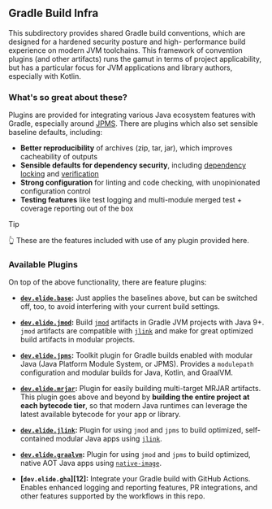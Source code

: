 
## Gradle Build Infra

This subdirectory provides shared Gradle build conventions, which are designed for a hardened security posture and high-
performance build experience on modern JVM toolchains. This framework of convention plugins (and other artifacts) runs
the gamut in terms of project applicability, but has a particular focus for JVM applications and library authors,
especially with Kotlin.

### What's so great about these?

Plugins are provided for integrating various Java ecosystem features with Gradle, especially around [JPMS][0]. There are
plugins which also set sensible baseline defaults, including:

- **Better reproducibility** of archives (zip, tar, jar), which improves cacheability of outputs
- **Sensible defaults for dependency security**, including [dependency locking][1] and [verification][2]
- **Strong configuration** for linting and code checking, with unopinionated configuration control
- **Testing features** like test logging and multi-module merged test + coverage reporting out of the box

> [!TIP]
> 👆 These are the features included with use of any plugin provided here.

### Available Plugins

On top of the above functionality, there are feature plugins:

- **[`dev.elide.base`][11]:** Just applies the baselines above, but can be switched off, too, to avoid interfering with
  your current build settings.

- **[`dev.elide.jmod`][5]:** Build [`jmod`][3] artifacts in Gradle JVM projects with Java 9+. `jmod` artifacts are
  compatible with [`jlink`][4] and make for great optimized build artifacts in modular projects.

- **[`dev.elide.jpms`][6]:** Toolkit plugin for Gradle builds enabled with modular Java (Java Platform Module System, or
  JPMS). Provides a `modulepath` configuration and modular builds for Java, Kotlin, and GraalVM.

- **[`dev.elide.mrjar`][7]:** Plugin for easily building multi-target MRJAR artifacts. This plugin goes above and beyond
  by **building the entire project at each bytecode tier**, so that modern Java runtimes can leverage the latest
  available bytecode for your app or library.

- **[`dev.elide.jlink`][8]:** Plugin for using `jmod` and `jpms` to build optimized, self-contained modular Java apps
  using [`jlink`][4].

- **[`dev.elide.graalvm`][9]:** Plugin for using `jmod` and `jpms` to build optimized, native AOT Java apps using
  [`native-image`][10].

- **[`dev.elide.gha`][12]:** Integrate your Gradle build with GitHub Actions. Enables enhanced logging and reporting
  features, PR integrations, and other features supported by the workflows in this repo.

[0]: https://www.oracle.com/corporate/features/understanding-java-9-modules.html
[1]: https://docs.gradle.org/current/userguide/dependency_locking.html
[2]: https://docs.gradle.org/current/userguide/dependency_verification.html
[3]: https://docs.oracle.com/en/java/javase/11/tools/jmod.html
[4]: https://docs.oracle.com/en/java/javase/11/tools/jlink.html
[5]: ./plugins/jmod
[6]: ./plugins/jpms
[7]: ./plugins/mrjar
[8]: ./plugins/jlink
[9]: ./plugins/graalvm
[10]: https://www.graalvm.org/latest/reference-manual/native-image/
[11]: ./plugins/base
[11]: ./plugins/gha
